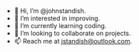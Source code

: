 - 👋 Hi, I’m @johnstandish.
- 👀 I’m interested in improving.
- 🌱 I’m currently learning coding.
- 💞️ I’m looking to collaborate on projects.
- 📫 Reach me at jstandish@outlook.com.

<!---
johnstandish/johnstandish is a ✨ special ✨ repository because its `README.md` (this file) appears on your GitHub profile.
You can click the Preview link to take a look at your changes.
--->
